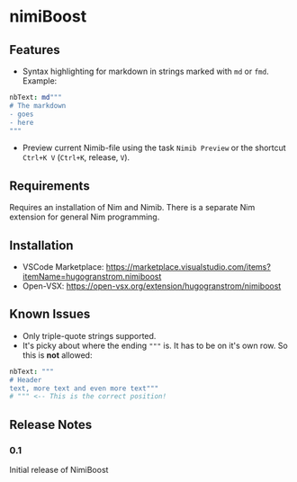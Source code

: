 # nimiBoost
## Features

- Syntax highlighting for markdown in strings marked with `md` or `fmd`. Example:

```nim
nbText: md"""
# The markdown
- goes
- here
"""
```

- Preview current Nimib-file using the task `Nimib Preview` or the shortcut `Ctrl+K V` (`Ctrl+K`, release, `V`).


## Requirements

Requires an installation of Nim and Nimib. There is a separate Nim extension for general Nim programming. 

## Installation
- VSCode Marketplace: https://marketplace.visualstudio.com/items?itemName=hugogranstrom.nimiboost
- Open-VSX: https://open-vsx.org/extension/hugogranstrom/nimiboost 

## Known Issues

- Only triple-quote strings supported.
- It's picky about where the ending `"""` is. It has to be on it's own row. So this is **not** allowed:
```nim
nbText: """
# Header
text, more text and even more text"""
# """ <-- This is the correct position!
```

## Release Notes

### 0.1

Initial release of NimiBoost



